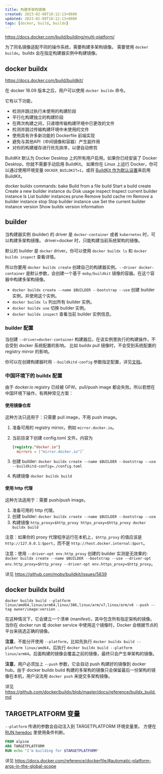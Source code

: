 ```yaml
---
title: 构建多架构镜像
created: 2023-02-08T18:12:13+0800
updated: 2023-02-08T18:12:13+0800
tags: [docker, build, buildx]
---
```



https://docs.docker.com/build/building/multi-platform/

为了同名镜像适配不同的操作系统，需要构建多架构镜像。
需要使用 `docker buildx`。buildx 会在指定构建器实例中构建镜像。

## docker buildx

https://docs.docker.com/build/buildkit/

在 docker 18.09 版本之后，用户可以使用 `docker buildx` 命令。

它有以下功能，

- 检测并跳过执行未使用的构建阶段
- 平行化构建独立的构建阶段
- 在两次构建之间，只递增传输构建环境中已更改的文件
- 检测并跳过传输构建环境中未使用的文件
- 使用具有许多新功能的 Dockerfile 前端实现
- 避免与其他API（中间镜像和容器）产生副作用
- 对你的构建缓存进行优先排序，以便自动修剪

BuildKit 默认为 Docker Desktop 上的所有用户启用。如果你已经安装了 Docker Desktop，你就不需要手动启用 BuildKit。
如果你在 Linux 上运行 Docker，你可以通过使用环境变量 `DOCKER_BUILDKIT=1`，或将 [BuildKit 作为默认设置](https://docs.docker.com/build/buildkit/#getting-started)来启用 BuildKit。

docker buildx commands:
  bake        Build from a file
  build       Start a build
  create      Create a new builder instance
  du          Disk usage
  inspect     Inspect current builder instance
  ls          List builder instances
  prune       Remove build cache
  rm          Remove a builder instance
  stop        Stop builder instance
  use         Set the current builder instance
  version     Show buildx version information

## builder

当构建器实例 (builder) 的 driver 是 `docker-container` 或者 `kubernetes` 时，可以构建多架构镜像。
driver=docker 时，只能构建当前系统架构的镜像。

默认的 builder 是 `docker` driver。你可以使用 `docker buildx ls` 和 `docker buildx inspect` 查看详情。

所以你要用 `docker buildx create` 创建自己的构建器实例。`--driver docker-container` 是默认参数，会创建一个基于 `moby/buildkit` 镜像的容器。在这个容器中构建多架构镜像。

- `docker buildx create --name $BUILDER --bootstrap --use` 创建 builder 实例，并使用这个实例。
- `docker buildx ls` 列出所有 builder 实例。
- `docker buildx use` 切换 builder 实例。
- `docker buildx inspect` 查看当前 builder 实例信息。

### builder 配置

当创建 `--driver=docker-container` 构建器后，在该实例里执行的构建操作，不会受到 docker 系统配置的影响。
比如 buildx pull 镜像时，不会受到系统配置的 registry mirror 的影响。

你可以在创建构建器时用 `--buildkitd-config` 参数指定配置，详见[文档](https://docs.docker.com/build/buildkit/configure/)。

### 中国环境下的 buildx 配置

由于 docker.io registry 已经被 GFW。pull/push image 都会失败。所以若想在中国环境下操作，有两种常见方案：

#### 使用镜像仓库

这种方法只适用于：只需要 pull image，不用 push image。

1. 准备可用的 registry mirror。例如 `mirror.docker.io`。
2. 当前目录下创建 config.toml 文件。内容为

    ```toml
    [registry."docker.io"]
      mirrors = ["mirror.docker.io"]`
    ```

3. 创建 builder: `docker buildx create --name $BUILDER --bootstrap --use --buildkitd-config=./config.toml`
4. 构建镜像 `docker buildx build`

#### 使用 http 代理

这种方法适用于：需要 push/push image。

1. 准备可用的 http 代理。
2. 创建 builder: `docker buildx create --name $BUILDER --bootstrap --use`
3. 构建镜像 `http_proxy=$http_proxy https_proxy=$http_proxy docker buildx build`

注意：如果你的 proxy 代理程序运行在本机上，`$http_proxy` 的值应该是 `http://127.0.0.1:$port`，而不是 `http://host.docker.internal:$port`。

注意：使用 `--driver-opt env.http_proxy` 创建的 builder 实测是无效果的: `docker buildx create --name $BUILDER --bootstrap --use --driver-opt env.http_proxy=$http_proxy --driver-opt env.https_proxy=$http_proxy`。

详见 https://github.com/moby/buildkit/issues/5839

## docker buildx build

`docker buildx build --platform linux/amd64,linux/arm64,linux/386,linux/arm/v7,linux/arm/v6 --push --tag owner/image:version .`

在这种情况下，它会建立一个清单 (manifest)，其中包含所有指定架构的镜像。
当你在 docker run 或 docker service 中使用这个镜像时，Docker 会根据节点的平台来挑选正确的镜像。

**注意**，不能分开使用 `--platform`，比如先执行 `docker buildx build --platform linux/amd64`，后执行 `docker buildx build --platform linux/arm64`。后面构建的镜像会覆盖之前的镜像，最终只会产生单架构的镜像。

**注意**，用户必须加上 `--push` 参数，它会自动 push 构建好的镜像到 docker hub。由于 docker buildx build 构建的多架构的镜像只会保留最后一份架构的镜像在本机，用户没法用 `docker push` 来提交多架构镜像。

详见 https://github.com/docker/buildx/blob/master/docs/reference/buildx_build.md

## TARGETPLATFORM 变量

`--platform` 传递的参数会自动注入到 TARGETPLATFORM 环境变量里。
方便在 [RUN heredoc](./dockerfile.md#dockerfile-支持-heredoc) 里使用条件判断。

```dockerfile
FROM alpine
ARG TARGETPLATFORM
RUN echo "I'm building for $TARGETPLATFORM"
```

详见 https://docs.docker.com/reference/dockerfile/#automatic-platform-args-in-the-global-scope
